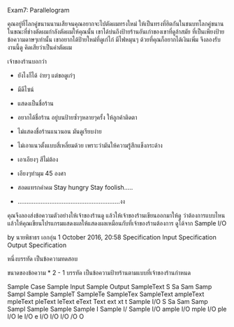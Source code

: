 Exam7: Parallelogram

คุณอยู่ที่โลกคู่ขนานนานเสียจนคุณอยากจะไปตัดผมทรงใหม่ ให้เป็นทรงที่ฮิตกันในชนบทโลกคู่ขนาน
ในขณะที่ช่างตัดผมกำลังตัดผมให้คุณนั้น เขาได้บ่นถึงป้ายร้านอันเก่าของเขาที่ดูล้าสมัย ที่เป็นเพียงป้ายข้อความดาษๆเท่านั้น เขาอยากได้ป้ายใหม่ที่ดูเก๋ไก๋ มีไฟหมุนๆ
ด้วยที่คุณก็อยากได้เงินเพิ่ม จึงลองรับงานนี้ดู คิดเสียว่าเป็นค่าตัดผม

เจ้าของร้านบอกว่า
- ยังไงก็ได้ ง่ายๆ แต่ขอดูเก๋ๆ
- มีดีไซน์
- แสดงเป็นชื่อร้าน
- อยากได้ชื่อร้าน อยู่บนป้ายซ้ำๆหลายๆครั้ง ให้ลูกค้าติดตา
- ไม่แสดงชื่อร้านแนวนอน มันดูเรียบง่าย
- ไม่เอาแนวตั้งแบบสี่เหลี่ยมด้วย เพราะว่ามันให้ความรู้สึกแข็งกระด้าง
- เอาเอียงๆ สีไม่ต้อง
- เอียงๆทำมุม 45 องศา
- สอดแทรกคำคม Stay hungry Stay foolish.....
 
- ..........................................................งง

คุณจึงลองส่งข้อความตัวอย่างให้เจ้าของร้านดู แล้วให้เจ้าของร้านเขียนออกมาให้ดู ว่าต้องการแบบไหน
แล้วให้คุณเขียนโปรแกรมแสดงผลให้แสดงผลเหมือนกับที่เจ้าของร้านต้องการ
ดูได้จาก Sample I/O
 
by นายพิชาธร เอกอุ่น 
1 October 2016, 20:58
 Specification
 Input Specification	 Output Specification

หนึ่งบรรทัด เป็นข้อความทดสอบ

  

ขนาดของข้อความ * 2  - 1 บรรทัด เป็นข้อความป้ายร้านตามแบบที่เจ้าของร้านกำหนด

  
 Sample Case
 Sample Input	 Sample Output
SampleText
         S
        Sa
       Sam
      Samp
     Sampl
    Sample
   SampleT
  SampleTe
 SampleTex
SampleText
ampleText
mpleText
pleText
leText
eText
Text
ext
xt
t
Sample I/O
         S
        Sa
       Sam
      Samp
     Sampl
    Sample
   Sample
  Sample I
 Sample I/
Sample I/O
ample I/O
mple I/O
ple I/O
le I/O
e I/O
 I/O
I/O
/O
O
